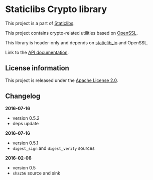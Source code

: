 Staticlibs Crypto library
=========================

This project is a part of [Staticlibs](http://staticlibs.net/).

This project contains crypto-related utilities based on [OpenSSL](https://www.openssl.org/).

This library is header-only and depends on [staticlib_io](https://github.com/staticlibs/staticlib_io.git)
and OpenSSL.

Link to the [API documentation](http://staticlibs.github.io/staticlib_crypto/docs/html/namespacestaticlib_1_1crypto.html).

License information
-------------------

This project is released under the [Apache License 2.0](http://www.apache.org/licenses/LICENSE-2.0).

Changelog
---------

**2016-07-16**
 * version 0.5.2
 * deps update

**2016-07-16**

 * version 0.5.1
 * `digest_sign` and `digest_verify` sources

**2016-02-06**

 * version 0.5
 * `sha256` source and sink
